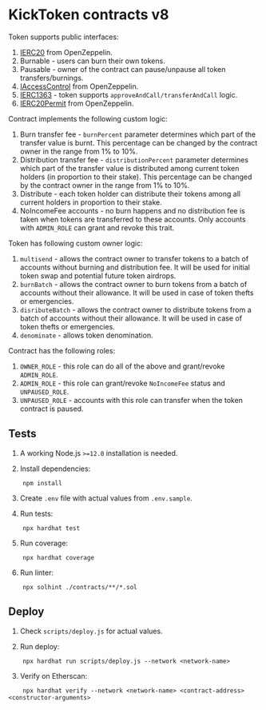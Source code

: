 # KickToken contracts v8

Token supports public interfaces:
1. [IERC20](https://github.com/OpenZeppelin/openzeppelin-contracts/blob/master/contracts/token/ERC20/IERC20.sol) from OpenZeppelin.
2. Burnable - users can burn their own tokens.
3. Pausable - owner of the contract can pause/unpause all token transfers/burnings.
4. [IAccessControl](https://github.com/OpenZeppelin/openzeppelin-contracts/blob/master/contracts/access/AccessControl.sol) from OpenZeppelin.
5. [IERC1363](https://github.com/vittominacori/erc1363-payable-token/blob/master/contracts/token/ERC1363/IERC1363.sol) - token supports `approveAndCall/transferAndCall` logic.
6. [IERC20Permit](https://github.com/OpenZeppelin/openzeppelin-contracts/blob/master/contracts/token/ERC20/extensions/draft-IERC20Permit.sol) from OpenZeppelin.

Contract implements the following custom logic:
1. Burn transfer fee - `burnPercent` parameter determines which part of the transfer value is burnt. This percentage can be changed by the contract owner in the range from 1% to 10%.
2. Distribution transfer fee - `distributionPercent` parameter determines which part of the transfer value is distributed among current token holders (in proportion to their stake). This percentage can be changed by the contract owner in the range from 1% to 10%.
3. Distribute - each token holder can distribute their tokens among all current holders in proportion to their stake.
4. NoIncomeFee accounts - no burn happens and no distribution fee is taken when tokens are transferred to these accounts. Only accounts with `ADMIN_ROLE` can grant and revoke this trait.

Token has following custom owner logic:
1. `multisend` - allows the contract owner to transfer tokens to a batch of accounts without burning and distribution fee. It will be used for initial token swap and potential future token airdrops.
2. `burnBatch` - allows the contract owner to burn tokens from a batch of accounts without their allowance. It will be used in case of token thefts or emergencies.
3. `disributeBatch` - allows the contract owner to distribute tokens from a batch of accounts without their allowance. It will be used in case of token thefts or emergencies.
4. `denominate` - allows token denomination.

Contract has the following roles:
1. `OWNER_ROLE` - this role can do all of the above and grant/revoke `ADMIN_ROLE`.
2. `ADMIN_ROLE` - this role can grant/revoke `NoIncomeFee` status and `UNPAUSED_ROLE`.
3. `UNPAUSED_ROLE` - accounts with this role can transfer when the token contract is paused.

## Tests

1. A working Node.js `>=12.0` installation is needed.

2. Install dependencies:
```
    npm install
```

3. Create `.env` file with actual values from `.env.sample`.

4. Run tests:
```
    npx hardhat test
```

5. Run coverage:
```
    npx hardhat coverage
```

6. Run linter:
```
    npx solhint ./contracts/**/*.sol
```

## Deploy

1. Check `scripts/deploy.js` for actual values.

2. Run deploy:
```
    npx hardhat run scripts/deploy.js --network <network-name>
```

3. Verify on Etherscan:
```
    npx hardhat verify --network <network-name> <contract-address> <constructor-arguments>
```
 